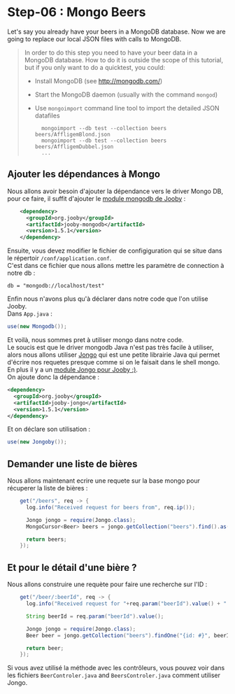 # Step-06 : Mongo Beers

Let's say you already have your beers in a MongoDB database. Now we are going to replace our local JSON files with calls to MongoDB.

> In order to do this step you need to have your beer data in a MongoDB database.
> How to do it is outside the scope of this tutorial, but if you only want to do a quicktest, you could:
>
> - Install MongoDB (see http://mongodb.com/)
> - Start the MongoDB daemon (usually with the command `mongod`)
> - Use `mongoimport` command line tool to import the detailed JSON datafiles
>
>    ```
>      mongoimport --db test --collection beers beers/AffligemBlond.json
>      mongoimport --db test --collection beers beers/AffligemDubbel.json
>      ...
>   ```  
## Ajouter les dépendances à Mongo

Nous allons avoir besoin d'ajouter la dépendance vers le driver Mongo DB, pour ce faire, il suffit d'ajouter le [module mongodb de Jooby](https://jooby.org/doc/mongodb/) :  
```xml
    <dependency>
      <groupId>org.jooby</groupId>
      <artifactId>jooby-mongodb</artifactId>
      <version>1.5.1</version>
    </dependency>
```
Ensuite, vous devez modifier le fichier de configiguration qui se situe dans le répertoir `/conf/application.conf`.  
C'est dans ce fichier que nous allons mettre les paramètre de connection à notre db :  
```properties
db = "mongodb://localhost/test"
```

Enfin nous n'avons plus qu'à déclarer dans notre code que l'on utilise Jooby.  
Dans `App.java` :  
```Java
use(new Mongodb());
```

Et voilà, nous sommes pret  à utiliser mongo dans notre code.  
Le soucis est que le driver mongodb Java n'est pas très facile à utiliser, alors nous allons utiliser [Jongo](http://jongo.org/) qui est une petite librairie Java qui permet d'écrire nos requetes presque comme si on le faisait dans le shell mongo.  
En plus il y a un [module Jongo pour Jooby :)](https://jooby.org/doc/jongo/).  
On ajoute donc la dépendance :  
```xml
<dependency>
  <groupId>org.jooby</groupId>
  <artifactId>jooby-jongo</artifactId>
  <version>1.5.1</version>
</dependency>
```
Et on déclare son utilisation :  
```Java
use(new Jongoby());
```

## Demander une liste de bières
Nous allons maintenant ecrire une requete sur la base mongo pour récuperer la liste de bières :  
```Java
    get("/beers", req -> {
      log.info("Received request for beers from", req.ip());

      Jongo jongo = require(Jongo.class);
      MongoCursor<Beer> beers = jongo.getCollection("beers").find().as(Beer.class);

      return beers;
    });
```

## Et pour le détail d'une bière ?
Nous allons construire une requète pour faire une recherche sur l'ID :  
```Java
    get("/beer/:beerId", req -> {
      log.info("Received request for "+req.param("beerId").value() + " from", req.ip());

      String beerId = req.param("beerId").value();

      Jongo jongo = require(Jongo.class);
      Beer beer = jongo.getCollection("beers").findOne("{id: #}", beerId).as(Beer.class);

      return beer;
    });
```

Si vous avez utilisé la méthode avec les contrôleurs, vous pouvez voir dans les fichiers `BeerControler.java` and `BeersControler.java` comment utiliser Jongo.

